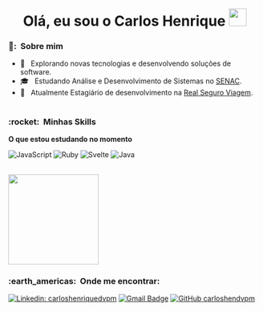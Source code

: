 <h1 align="center"><b>Olá, eu sou o Carlos Henrique </b><img src="https://media.giphy.com/media/hvRJCLFzcasrR4ia7z/giphy.gif" width="35"></h1>
<h3> 👨: &nbsp;Sobre mim </h3>

- 🤔 &nbsp; Explorando novas tecnologias e desenvolvendo soluções de software.
- 🎓 &nbsp; Estudando Análise e Desenvolvimento de Sistemas no <a href="https://www.senac.br">SENAC</a>.
- 👔 &nbsp; Atualmente Estagiário de desenvolvimento na <a href="https://www.seguroviagem.srv.br">Real Seguro Viagem</a>.
#
<div>
<h3> :rocket: &nbsp;Minhas Skills </h3>

**O que estou estudando no momento** <br>

  ![JavaScript](https://img.shields.io/badge/JavaScript-F7DF1E?style=for-the-badge&logo=javascript&logoColor=black)
  ![Ruby](https://img.shields.io/badge/Ruby_on_Rails-CC0000?style=for-the-badge&logo=ruby-on-rails&logoColor=black)
  ![Svelte](https://img.shields.io/badge/Svelte-4A4A55?style=for-the-badge&logo=svelte&logoColor=FF3E00)
  ![Java](https://img.shields.io/badge/Java-ED8B00?style=for-the-badge&logo=java&logoColor=white)
</div>

<br>
<a href="https://github.com/carloshendvpm">
  <img height="180em" src="https://github-readme-stats.vercel.app/api?username=carloshendvpm&theme=tokyonight&show_icons=true" />
</a>

<h3> :earth_americas: &nbsp;Onde me encontrar: </h3> 

[![Linkedin: carloshenriquedvpm](https://img.shields.io/badge/-carloshenriquedvpm-blue?style=flat-square&logo=Linkedin&logoColor=white&link=https://www.linkedin.com/in/carloshenriquedvpm/)](https://www.linkedin.com/in/carloshenriquedvpm/)
[![Gmail Badge](https://img.shields.io/badge/-hencarlosdv@email.com-006bed?style=flat-square&logo=Gmail&logoColor=white&link=mailto:SEU-EMAIL)](mailto:hencarlosdv@gmail.com)
[![GitHub carloshendvpm]( https://img.shields.io/github/followers/carloshendvpm?label=follow&style=social)](https://github.com/carloshendvpm)
